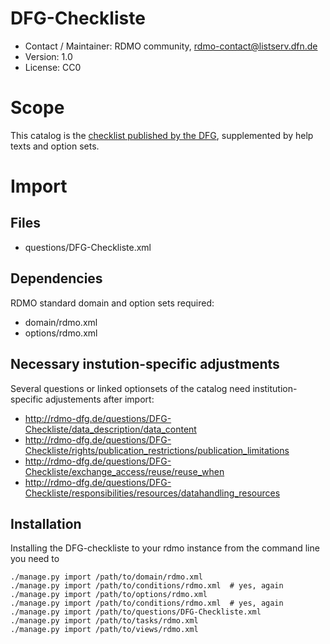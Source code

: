 # DFG-Checkliste
* Contact / Maintainer: RDMO community, rdmo-contact@listserv.dfn.de
* Version: 1.0
* License: CC0

# Scope
This catalog is the [checklist published by the DFG](https://www.dfg.de/research_data/checklist), supplemented by help texts and option sets.

# Import

## Files
* questions/DFG-Checkliste.xml

## Dependencies
RDMO standard domain and option sets required:
* domain/rdmo.xml
* options/rdmo.xml

## Necessary instution-specific adjustments
Several questions or linked optionsets of the catalog need institution-specific adjustements after import:
* http://rdmo-dfg.de/questions/DFG-Checkliste/data_description/data_content
* http://rdmo-dfg.de/questions/DFG-Checkliste/rights/publication_restrictions/publication_limitations
* http://rdmo-dfg.de/questions/DFG-Checkliste/exchange_access/reuse/reuse_when
* http://rdmo-dfg.de/questions/DFG-Checkliste/responsibilities/resources/datahandling_resources

## Installation

Installing the DFG-checkliste to your rdmo instance from the command line you need to 
```
./manage.py import /path/to/domain/rdmo.xml
./manage.py import /path/to/conditions/rdmo.xml  # yes, again
./manage.py import /path/to/options/rdmo.xml
./manage.py import /path/to/conditions/rdmo.xml  # yes, again
./manage.py import /path/to/questions/DFG-Checkliste.xml
./manage.py import /path/to/tasks/rdmo.xml
./manage.py import /path/to/views/rdmo.xml
```
